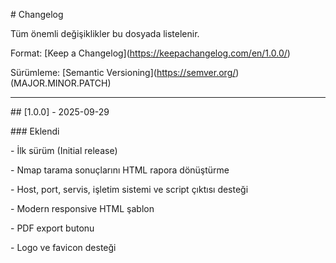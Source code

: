 \#  Changelog



Tüm önemli değişiklikler bu dosyada listelenir.  

Format: \[Keep a Changelog](https://keepachangelog.com/en/1.0.0/)  

Sürümleme: \[Semantic Versioning](https://semver.org/) (MAJOR.MINOR.PATCH)



---



\## \[1.0.0] - 2025-09-29

\### Eklendi

\- İlk sürüm (Initial release)

\- Nmap tarama sonuçlarını HTML rapora dönüştürme

\- Host, port, servis, işletim sistemi ve script çıktısı desteği

\- Modern responsive HTML şablon

\- PDF export butonu

\- Logo ve favicon desteği





